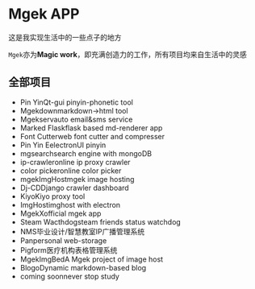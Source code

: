 # Mgek APP

这是我实现生活中的一些点子的地方

`Mgek`亦为**Magic work**，即充满创造力的工作，所有项目均来自生活中的灵感

## 全部项目
* Pin YinQt-gui pinyin-phonetic tool
* Mgekdownmarkdown->html tool
* Mgekservauto email&sms service
* Marked Flaskflask based md-renderer app
* Font Cutterweb font cutter and compresser
* Pin Yin EelectronUI pinyin
* mgsearchsearch engine with mongoDB
* ip-crawleronline ip proxy crawler
* color pickeronline color picker
* mgekImgHostmgek image hosting
* Dj-CDDjango crawler dashboard
* KiyoKiyo proxy tool
* ImgHostimghost with electron
* MgekXofficial mgek app
* Steam Wacthdogsteam friends status watchdog
* NMS毕业设计/智慧教室IP广播管理系统
* Panpersonal web-storage
* Pigform医疗机构表格管理系统
* MgekImgBedA Mgek project of image host
* BlogoDynamic markdown-based blog
* coming soonnever stop study